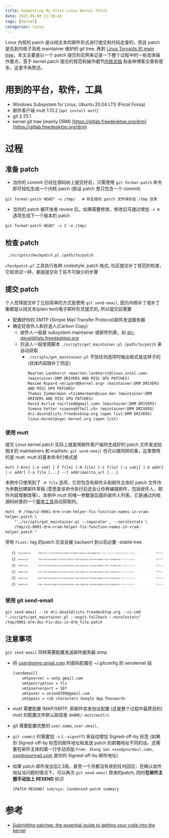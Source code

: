 ```yaml
---
title: Submitting My First Linux Kernel Patch
date: 2023-05-08 11:38:43
tags: [kernel]
categories: linux
---
```


Linux 内核的 patch 是以纯文本的邮件形式进行提交和代码走查的，而且 patch 是先到内核子系统 maintainer 维护的 git tree, 再到 [Linus Torvalds 的 main tree](https://git.kernel.org/pub/scm/linux/kernel/git/torvalds/linux.git/)。本文主要是以一个 patch 提交的实例来记录一下整个过程中的一些具体操作要点，至于 kernel patch 提交的规范和操作细节[内核文档](https://www.kernel.org/doc/html/latest/process/submitting-patches.html) 和各种博客文章有很多，这里不再赘述。

<!--more-->

# 用到的平台，软件，工具

- Windows Subsystem for Linux, Ubuntu 20.04 LTS (Focal Fossa)
- 邮件客户端 mutt 1.13.2 (`apt install mutt`)
- git 2.25.1
- kernel git tree (mainly DRM) [https://gitlab.freedesktop.org/drm](https://gitlab.freedesktop.org/drm)

# 过程

## 准备 patch

- 当你的 commit 已经在源码树上提交好后，只需使用 `git format-patch` 命令即可轻松生成一个内核 patch (假设 patch 里只包含一个 commit)

```
git format-patch HEAD^ -o /tmp/   # 将生成的 patch 文件保存在 /tmp 目录
```

- 当你的 patch 被开发者 review 后，如果需要修改，修改后可通过增加 `-v N` 选项生成下一个版本的 patch

```
git format-patch HEAD^ -v 2 -o /tmp/
```

## 检查 patch

```bash
 ./scripts/checkpatch.pl /path/to/patch
```

`checkpatch.pl` 工具执行各种 codestyle, patch 格式, 社区提交补丁规范的检查，它和测试一样，都是提交补丁前不可缺少的步骤

## 提交 patch

个人觉得提交补丁比较简单的方式是使用 `git send-email`, 因为内核补丁或补丁集都是以纯文本(plain text)电子邮件形式提交的, 所以提交前需要

- 配置好你的 SMTP (Simple Mail Transfer Protocol)邮件发送服务器
- 确定好收件人和抄送人(Carbon Copy)
    - 收件人一般是 subsystem maintainer 或邮件列表，如 dri-devel@lists.freedesktop.org
    - 抄送人一般使用脚本 `./scripts/get_maintainer.pl /path/to/patch` 来自动获取
        - `./scripts/get_maintainer.pl` 不加任何选项时输出格式是这样子的(具体内容随补丁而定)
            ```
            Maarten Lankhorst <maarten.lankhorst@linux.intel.com> (maintainer:DRM DRIVERS AND MISC GPU PATCHES)
            Maxime Ripard <mripard@kernel.org> (maintainer:DRM DRIVERS AND MISC GPU PATCHES)
            Thomas Zimmermann <tzimmermann@suse.de> (maintainer:DRM DRIVERS AND MISC GPU PATCHES)
            David Airlie <airlied@gmail.com> (maintainer:DRM DRIVERS)
            Simona Vetter <simona@ffwll.ch> (maintainer:DRM DRIVERS)
            dri-devel@lists.freedesktop.org (open list:DRM DRIVERS)
            linux-kernel@vger.kernel.org (open list)
            ```

### 使用 mutt

提交 Linux kernel patch 实际上就是用邮件客户端将生成好的 patch 文件发送给相关的 maintainers 和 maillists. `git send-email` 也可以做同样的事，这里使用的是 mutt. mutt 的基本命令行格式是

```
mutt [-Enx] [-e cmd] [-F file] [-H file] [-i file] [-s subj] [-b addr] [-c addr] [-a file [...] --] addr|mailto_url [...]
```

本例中只使用到了 `-H file` 选项，它将包含有邮件头和邮件主体的 patch 文件作为参数创建邮件草稿 (意思是该命令执行后还会让你再编辑邮件，包括收件人，邮件内容增删改等）。本例中 mutt 的唯一参数是后面的收件人列表，它是通过内核源码树里的一个[脚本工具](https://elixir.bootlin.com/linux/latest/source/scripts/get_maintainer.pl)自动获取的。

```shell
mutt -H /tmp/v2-0001-drm-vram-helper-fix-function-names-in-vram-helper.patch \
    "`./scripts/get_maintainer.pl --separator , --norolestats \
    /tmp/v2-0001-drm-vram-helper-fix-function-names-in-vram-helper.patch`"
```

带有 `Fixes:` tag 的patch 应该会被 backport 到以前必要 -stable tree.

![patch-backport](/images/patch-submit/patch-backport.png)

### 使用 git send-email

```shell
git send-email --to dri-devel@lists.freedesktop.org --cc-cmd "./scripts/get_maintainer.pl --nogit-fallback --norolestats" /tmp/0001-drm-doc-Fix-doc-in-drm_file.patch
```

## 注意事项

`git send-email` 同样需要配置发送邮件服务器 stmp

- 将 user@stmp.gmail.com 的密码配置在 ~/.gitconfig 的 sendemail 段

    ```
    [sendemail]
        smtpserver = smtp.gmail.com
        smtpencryption = tls
        smtpserverport = 587
        smtpuser = onion0709@gmail.com
        smtppass = <16 characters Google App Password>
    ```
- mutt 需要配置 IMAP/SMTP, 即邮件收发协议配置 (这是整个过程中最费劲的)
    mutt 的配置文件默认路径是 `$HOME/.mutt/muttrc`
- git 需要配置完整的 `user.name`, `user.email`.
- `git commit` 时需要加 `-s` (`--signoff`) 来自动增加 Signed-off-by 标签 (如果你 Signed-off-by 标签的邮件地址和发送 patch 的邮箱地址不同的话，还需要在邮件主体的第一行手动添加 `From: Zhang San <xxx@yourmail.com>`, xxx@yourmail.com 是你的 Signed-off-by 邮件地址) 
- 如果 patch 邮件发出后2,3周，甚至一个月都没有收到任何回应，在确认收件地址没问题的情况下，可以再次 `git send-email` 原来的patch, 同时**在邮件主题手动加上 RESEND** 标识

    ```
    [PATCH RESEND] sub/sys: Condensed patch summary
    ```

# 参考

- [Submitting patches: the essential guide to getting your code into the kernel](https://www.kernel.org/doc/html/latest/process/submitting-patches.html)

